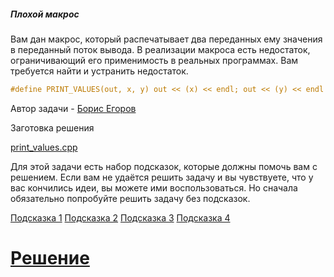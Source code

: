 ##### Плохой макрос #####

Вам дан макрос, который распечатывает два переданных ему значения в переданный поток вывода. В реализации макроса есть недостаток, ограничивающий его применимость в реальных программах. Вам требуется найти и устранить недостаток.

```objectivec
#define PRINT_VALUES(out, x, y) out << (x) << endl; out << (y) << endl
```

Автор задачи - [Борис Егоров](https://www.coursera.org/user/b36d9f5a62bc4a643cdf459fb068d606)

Заготовка решения

[print_values.cpp](Source/print_values.cpp)

Для этой задачи есть набор подсказок, которые должны помочь вам с решением. Если вам не удаётся решить задачу и вы чувствуете, что у вас кончились идеи, вы можете ими воспользоваться. Но сначала обязательно попробуйте решить задачу без подсказок.

[Подсказка 1](help1.pdf)
[Подсказка 2](help2.pdf)
[Подсказка 3](help3.pdf)
[Подсказка 4](help4.pdf)

# [Решение](Solution/bad_macro.cpp)
